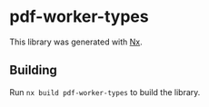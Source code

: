 # pdf-worker-types

This library was generated with [Nx](https://nx.dev).

## Building

Run `nx build pdf-worker-types` to build the library.
